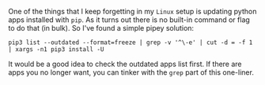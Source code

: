 One of the things that I keep forgetting in my `Linux` setup is updating python apps installed with `pip`. As it turns out there is no built-in command or flag to do that (in bulk). So I've found a simple pipey solution:
```
pip3 list --outdated --format=freeze | grep -v '^\-e' | cut -d = -f 1 | xargs -n1 pip3 install -U
```
It would be a good idea to check the outdated apps list first. If there are apps you no longer want, you can tinker with the `grep` part of this one-liner. 
